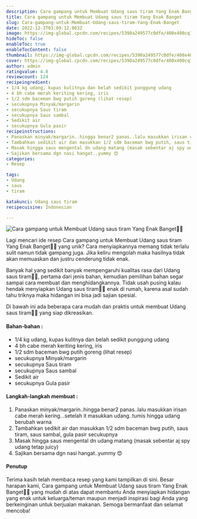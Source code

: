 ```yaml
---
description: Cara gampang untuk Membuat Udang saus tiram Yang Enak Banget"
title: Cara gampang untuk Membuat Udang saus tiram Yang Enak Banget
slug: Cara-gampang-untuk-Membuat-Udang-saus-tiram-Yang-Enak-Banget
date: 2022-12-3T03:09:12.063Z
image: https://img-global.cpcdn.com/recipes/5390a249577c0dfe/400x400cq70/photo.jpg
hideToc: false
enableToc: true
enableTocContent: false
thumbnail: https://img-global.cpcdn.com/recipes/5390a249577c0dfe/400x400cq70/photo.jpg
cover: https://img-global.cpcdn.com/recipes/5390a249577c0dfe/400x400cq70/photo.jpg
author: admin
ratingvalue: 4.8
reviewcount: 124
recipeingredient:
- 1/4 kg udang, kupas kulitnya dan belah sedikit punggung udang
- 4 bh cabe merah keriting kering, iris
- 1/2 sdm baceman bwg putih goreng (lihat resep)
- secukupnya Minyak/margarin
- secukupnya Saus tiram
- secukupnya Saus sambal
- Sedikit air
- secukupnya Gula pasir
recipeinstructions:
- Panaskan minyak/margarin..hingga benar2 panas..lalu masukkan irisan cabe merah kering...setelah it masukkan udang..tumis hingga udang berubah warna
- Tambahkan sedikit air dan masukkan 1/2 sdm baceman bwg putih, saus tiram, saus sambal, gula pasir secukupnya
- Masak hingga saus mengental dn udang matang (masak sebentar aj spy udang tetap juicy)
- Sajikan bersama dgn nasi hangat..yummy 😍
categories:
- Resep

tags:
- Udang
- saus
- tiram

katakunci: Udang saus tiram
recipecuisine: Indonesian

---
```


![Cara gampang untuk Membuat Udang saus tiram Yang Enak Banget👩‍🍳](https://img-global.cpcdn.com/recipes/5390a249577c0dfe/400x400cq70/photo.jpg)

Lagi mencari ide resep Cara gampang untuk Membuat Udang saus tiram Yang Enak Banget👩‍🍳 yang unik? Cara menyiapkannya memang tidak terlalu sulit namun tidak gampang juga. Jika keliru mengolah maka hasilnya tidak akan memuaskan dan justru cenderung tidak enak.

Banyak hal yang sedikit banyak mempengaruhi kualitas rasa dari Udang saus tiram👩‍🍳, pertama dari jenis bahan, kemudian pemilihan bahan segar sampai cara membuat dan menghidangkannya. Tidak usah pusing kalau hendak menyiapkan Udang saus tiram👩‍🍳 enak di rumah, karena asal sudah tahu triknya maka hidangan ini bisa jadi sajian spesial.

Di bawah ini ada beberapa cara mudah dan praktis untuk membuat Udang saus tiram👩‍🍳 yang siap dikreasikan.

<!--inarticleads1-->

#### Bahan-bahan :

- 1/4 kg udang, kupas kulitnya dan belah sedikit punggung udang
- 4 bh cabe merah keriting kering, iris
- 1/2 sdm baceman bwg putih goreng (lihat resep)
- secukupnya Minyak/margarin
- secukupnya Saus tiram
- secukupnya Saus sambal
- Sedikit air
- secukupnya Gula pasir

<!--inarticleads2-->

#### Langkah-langkah membuat :

1. Panaskan minyak/margarin..hingga benar2 panas..lalu masukkan irisan cabe merah kering...setelah it masukkan udang..tumis hingga udang berubah warna
1. Tambahkan sedikit air dan masukkan 1/2 sdm baceman bwg putih, saus tiram, saus sambal, gula pasir secukupnya
1. Masak hingga saus mengental dn udang matang (masak sebentar aj spy udang tetap juicy)
1. Sajikan bersama dgn nasi hangat..yummy 😍

#### Penutup

Terima kasih telah membaca resep yang kami tampilkan di sini. Besar harapan kami, Cara gampang untuk Membuat Udang saus tiram Yang Enak Banget👩‍🍳 yang mudah di atas dapat membantu Anda menyiapkan hidangan yang enak untuk keluarga/teman maupun menjadi inspirasi bagi Anda yang berkeinginan untuk berjualan makanan. Semoga bermanfaat dan selamat mencoba!
